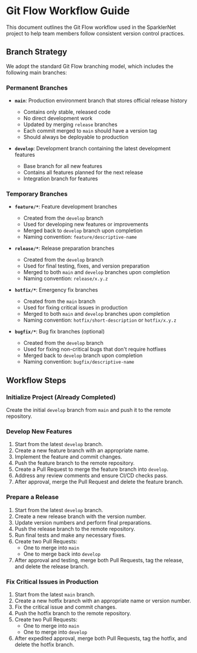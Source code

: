 # Git Flow Workflow Guide

This document outlines the Git Flow workflow used in the SparklerNet project to help team members follow consistent version control practices.

## Branch Strategy

We adopt the standard Git Flow branching model, which includes the following main branches:

### Permanent Branches

- **`main`**: Production environment branch that stores official release history
  - Contains only stable, released code
  - No direct development work
  - Updated by merging `release` branches
  - Each commit merged to `main` should have a version tag
  - Should always be deployable to production

- **`develop`**: Development branch containing the latest development features
  - Base branch for all new features
  - Contains all features planned for the next release
  - Integration branch for features

### Temporary Branches

- **`feature/*`**: Feature development branches
  - Created from the `develop` branch
  - Used for developing new features or improvements
  - Merged back to `develop` branch upon completion
  - Naming convention: `feature/descriptive-name`

- **`release/*`**: Release preparation branches
  - Created from the `develop` branch
  - Used for final testing, fixes, and version preparation
  - Merged to both `main` and `develop` branches upon completion
  - Naming convention: `release/x.y.z`

- **`hotfix/*`**: Emergency fix branches
  - Created from the `main` branch
  - Used for fixing critical issues in production
  - Merged to both `main` and `develop` branches upon completion
  - Naming convention: `hotfix/short-description` or `hotfix/x.y.z`

- **`bugfix/*`**: Bug fix branches (optional)
  - Created from the `develop` branch
  - Used for fixing non-critical bugs that don't require hotfixes
  - Merged back to `develop` branch upon completion
  - Naming convention: `bugfix/descriptive-name`

## Workflow Steps

### Initialize Project (Already Completed)

Create the initial `develop` branch from `main` and push it to the remote repository.

### Develop New Features

1. Start from the latest `develop` branch.
2. Create a new feature branch with an appropriate name.
3. Implement the feature and commit changes.
4. Push the feature branch to the remote repository.
5. Create a Pull Request to merge the feature branch into `develop`.
6. Address any review comments and ensure CI/CD checks pass.
7. After approval, merge the Pull Request and delete the feature branch.

### Prepare a Release

1. Start from the latest `develop` branch.
2. Create a new release branch with the version number.
3. Update version numbers and perform final preparations.
4. Push the release branch to the remote repository.
5. Run final tests and make any necessary fixes.
6. Create two Pull Requests:
   - One to merge into `main`
   - One to merge back into `develop`
7. After approval and testing, merge both Pull Requests, tag the release, and delete the release branch.

### Fix Critical Issues in Production

1. Start from the latest `main` branch.
2. Create a new hotfix branch with an appropriate name or version number.
3. Fix the critical issue and commit changes.
4. Push the hotfix branch to the remote repository.
5. Create two Pull Requests:
   - One to merge into `main`
   - One to merge into `develop`
6. After expedited approval, merge both Pull Requests, tag the hotfix, and delete the hotfix branch.